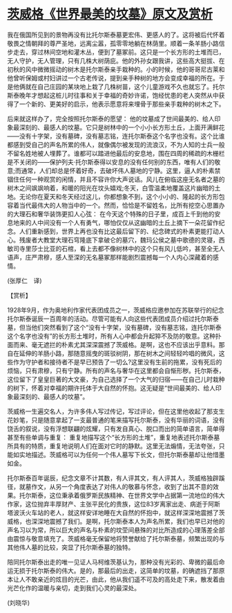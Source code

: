 # [茨威格《世界最美的坟墓》原文及赏析](https://www.vrrw.net/wx/12008.html)

我在俄国所见到的景物再没有比托尔斯泰墓更宏伟、更感人的了。这将被后代怀着敬畏之情朝拜的尊严圣地，远离尘嚣，孤零零地躺在林荫里。顺着一条羊肠小路信步走去，穿过林间空地和灌木丛，便到了墓冢前。这只是一个长方形的土堆而已，无人守护，无人管理，只有几株大树荫庇。他的外孙女跟我讲，这些高大挺拔、在初秋的风中微微摇动的树木是托尔斯泰亲手栽种的。小的时候，他的哥哥尼古莱和他曾听保姆或村妇讲过一个古老传说，提到亲手种树的地方会变成幸福的所在。于是他俩就在自己庄园的某块地上栽了几株树苗，这个儿童游戏不久也就忘了。托尔斯泰晚年才想起这桩儿时往事和关于幸福的奇妙许诺，饱经忧患的老人突然从中获得了一个新的、更美好的启示，他表示愿意将来埋骨于那些亲手栽种的树木之下。

后来就这样办了，完全按照托尔斯泰的愿望： 他的坟墓成了世间最美的、给人印象最深刻的、最感人的坟墓。它只是树林中的一个小小长方形土丘，上面开满鲜花——没有十字架，没有墓碑，没有墓志铭，连托尔斯泰这个名字也没有。这个比谁都感到受自己的声名所累的伟人，就像偶尔被发现的流浪汉，不为人知的士兵一般不留名姓地被人埋葬了。谁都可以踏进他最后的安息地，围在四周的稀疏的木栅栏是不关闭的——保护列夫·托尔斯泰得以安息的没有任何别的东西，唯有人们的敬意;而通常，人们却总是怀着好奇，去破坏伟人墓地的宁静。这里，逼人的朴素禁锢住任何一种观赏的闲情，并且不容许你大声说话。风儿在俯临这座无名者之墓的树木之间飒飒响着，和暖的阳光在坟头嬉戏;冬天，白雪温柔地覆盖这片幽暗的土地。无论你在夏天和冬天经过这儿，你都想象不到，这个小小的、隆起的长方形包容着当代最伟大的人物当中的一个。然而，恰恰是不留姓名，比所有挖空心思置办的大理石和奢华装饰更扣人心弦： 在今天这个特殊的日子里，成百上千到他的安息地来的人中间没有一个人有勇气，哪怕仅仅从这幽暗的土丘上摘下一朵花留作纪念。人们重新感到，世界上再也没有比这最后留下的、纪念碑式的朴素更能打动人心。残废者大教堂大理石穹隆底下拿破仑的墓穴，魏玛公侯之墓中歌德的灵寝，西敏司寺里莎士比亚的石棺，看上去都不像树林中的这个只有风儿低吟，甚至全无人语声，庄严肃穆，感人至深的无名墓冢那样能剧烈震撼每一个人内心深藏着的感情。

(张厚仁　译)



【赏析】

1928年9月，作为奥地利作家代表团成员之一，茨威格应邀参加在苏联举行的纪念托尔斯泰诞辰一百周年的活动。尽管可能有人向这些代表团成员介绍过托尔斯泰墓，但当他们突然看到了这个“没有十字架，没有墓碑，没有墓志铭，连托尔斯泰这个名字也没有”的长方形土堆时，所有人心中都会升起猝不及防的敬意。这种扑面而来、毫无遮拦的朴素尤其深深震撼了茨威格。是啊，这也不应该出乎意料。那自在延伸的羊肠小路，那随意摇曳的斑驳树阴，那在树木之间轻轻吟唱的微风，这些作为守护者和接待者不是早已预告了一切么?这里没有生前的拖累，没有死后的烦恼，只有肃穆，只有宁静。所有的声名与奢华在这里都会自惭形秽。托尔斯泰，这位留下了皇皇巨著的大文豪，为自己选择了一个大气的归宿——在自己儿时栽种的树下，怀着对幸福的期许托体于大自然的怀抱。这无疑是“世间最美的、给人印象最深刻的、最感人的坟墓”。

茨威格一生遍交名人，为许多伟人写过传记，写过评论，但在这里他收起了那支生花妙笔，只是随意拿起了一支最普通的笔来描写托尔斯泰，没有华丽的词语，没有饶舌的叙说，没有浮想联翩的炫耀，只有发自真心、脱口而出的简单语言，简单得甚至有些单调与重复： 重复地描写这个“长方形的土堆”，重复地表述托尔斯泰墓所具有的特质，重复地说明人们在面对它时的静默。这里无法煽情，无法夸张，只能如实地描述。茨威格可以为任何一个伟人墓写下长文，但托尔斯泰墓却让他惜墨如金。

托尔斯泰百年诞辰，纪念文章不计其数，有人评其文，有人评其人，茨威格独辟蹊径，就墓作文，从另一个角度表达了对伟人的敬慕与怀念，收到了出其不意的效果。托尔斯泰，这位秉承着俄罗斯民族精神、在世界文学中占据第一流地位的伟大作家，这位抛弃丰厚财产、主张平民化的贵族，这位83岁离家出走、病逝于阿斯塔波沃火车站的老人，就这样安详地睡在大自然的怀抱中，就这样深深地震撼了茨威格，也深深地震撼了我们。是啊，托尔斯泰本人为声名所累，我们也早已对他的声名习以为常，所以巨大的声名与朴素的坟茔间悬殊的对比所造成的心理落差全部由震惊与敬意填充了。茨威格毫无保留地将赞誉献给了托尔斯泰墓，频繁出现的与其他伟人墓的比较，突显了托尔斯泰墓的独特。

陪同托尔斯泰出走的唯一见证人马柯维茨基认为，那种没有光彩的、卑微的最后命运无损于托尔斯泰的伟大。是的，那最后的出走，这简单的坟墓，的确遮挡了那原本让人不敢亲近的炫目的光芒，由此，他从我们遥不可及的高处走下来，散发着由光芒化作的温暖与亲切，走到我们心灵的最深处。

(刘晓华)

